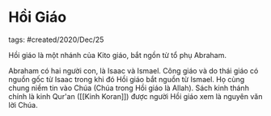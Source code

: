 # Hồi Giáo

tags: #created/2020/Dec/25

Hồi giáo là một nhánh của Kito giáo, bắt ngồn từ tổ phụ Abraham.

Abraham có hai người con, là Isaac và Ismael. Công giáo và do thái giáo có nguồn gốc từ Isaac trong khi đó Hồi giáo bắt nguồn từ Ismael. Họ cùng chung niềm tin vào Chúa (Chúa trong Hồi giáo là Allah). Sách kinh thánh chính là kinh Qur'an ([[Kinh Koran]]) được người Hồi giáo xem là nguyên văn lời Chúa.